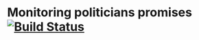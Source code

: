 # Monitoring politicians promises [![Build Status](https://travis-ci.org/01e9/defacto.md.svg?branch=dev)](https://travis-ci.org/01e9/defacto.md)
